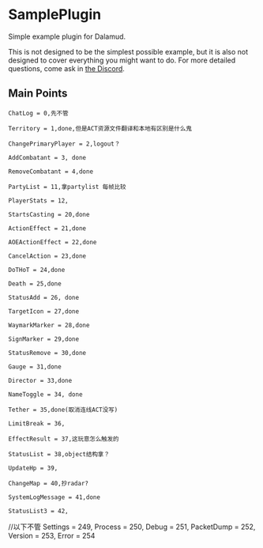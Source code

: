 # SamplePlugin

Simple example plugin for Dalamud.

This is not designed to be the simplest possible example, but it is also not designed to cover everything you might want to do. For more detailed questions, come ask in [the Discord](https://discord.gg/3NMcUV5).

## Main Points

    ChatLog = 0,先不管
    
    Territory = 1,done,但是ACT资源文件翻译和本地有区别是什么鬼
    
    ChangePrimaryPlayer = 2,logout？
    
    AddCombatant = 3, done
    
    RemoveCombatant = 4,done
    
    PartyList = 11,拿partylist 每帧比较
    
    PlayerStats = 12,
    
    StartsCasting = 20,done
    
    ActionEffect = 21,done
    
    AOEActionEffect = 22,done
    
    CancelAction = 23,done
    
    DoTHoT = 24,done
    
    Death = 25,done
    
    StatusAdd = 26, done
    
    TargetIcon = 27,done
    
    WaymarkMarker = 28,done
    
    SignMarker = 29,done
    
    StatusRemove = 30,done
    
    Gauge = 31,done
    
    Director = 33,done
    
    NameToggle = 34, done
    
    Tether = 35,done(取消连线ACT没写)
    
    LimitBreak = 36, 
    
    EffectResult = 37,这玩意怎么触发的
    
    StatusList = 38,object结构拿？
    
    UpdateHp = 39, 
    
    ChangeMap = 40,抄radar?
    
    SystemLogMessage = 41,done
    
    StatusList3 = 42,
//以下不管
    Settings = 249,
    Process = 250,
    Debug = 251,
    PacketDump = 252,
    Version = 253,
    Error = 254
